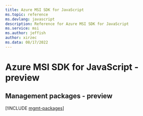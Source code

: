 ```yaml
---
title: Azure MSI SDK for JavaScript
ms.topic: reference
ms.devlang: javascript
description: Reference for Azure MSI SDK for JavaScript
ms.service: msi
ms.author: jeffish
author: xirzec
ms.data: 08/17/2022
---
```

# Azure MSI SDK for JavaScript - preview

## Management packages - preview
[!INCLUDE [mgmt-packages](msi-mgmt-index.md)]